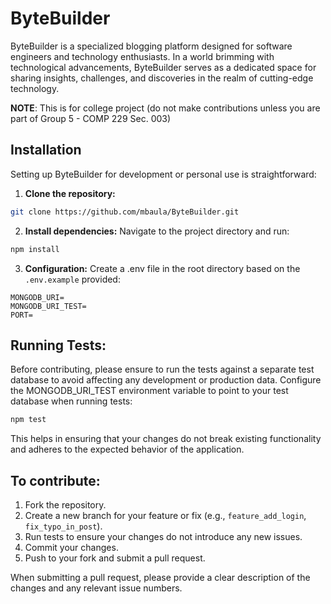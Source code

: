 # ByteBuilder

ByteBuilder is a specialized blogging platform designed for software engineers and technology enthusiasts. In a world brimming with technological advancements, ByteBuilder serves as a dedicated space for sharing insights, challenges, and discoveries in the realm of cutting-edge technology.

**NOTE**: This is for college project (do not make contributions unless you are part of Group 5 - COMP 229 Sec. 003)

## Installation

Setting up ByteBuilder for development or personal use is straightforward:

1. **Clone the repository:**

```bash
git clone https://github.com/mbaula/ByteBuilder.git
```

2. **Install dependencies:**
Navigate to the project directory and run:
```bash
npm install
```

3. **Configuration:**
Create a .env file in the root directory based on the `.env.example` provided:
```.env
MONGODB_URI=
MONGODB_URI_TEST=
PORT= 
```

## Running Tests:
Before contributing, please ensure to run the tests against a separate test database to avoid affecting any development or production data. Configure the MONGODB_URI_TEST environment variable to point to your test database when running tests:
```bash 
npm test 
```
This helps in ensuring that your changes do not break existing functionality and adheres to the expected behavior of the application.

## To contribute:
1. Fork the repository.
2. Create a new branch for your feature or fix (e.g., `feature_add_login`, `fix_typo_in_post`).
3. Run tests to ensure your changes do not introduce any new issues.
4. Commit your changes.
5. Push to your fork and submit a pull request.

When submitting a pull request, please provide a clear description of the changes and any relevant issue numbers.